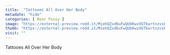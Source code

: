 ```yaml
---
title:  "Tattooes All Over Her Body"
metadate: "hide"
categories: [ Rear Pussy ]
image: "https://external-preview.redd.it/MiehQZxd6uFwQUbKwzXGTkwrtnzvsBA4pUVRwClwXA8.jpg?auto=webp&s=c48cd2d83160315cf47b531590b5da389d754cfd"
thumb: "https://external-preview.redd.it/MiehQZxd6uFwQUbKwzXGTkwrtnzvsBA4pUVRwClwXA8.jpg?width=640&crop=smart&auto=webp&s=793c536453a1dc0c95c25f7a92aee0f9793a9cf8"
visit: ""
---
```

Tattooes All Over Her Body
